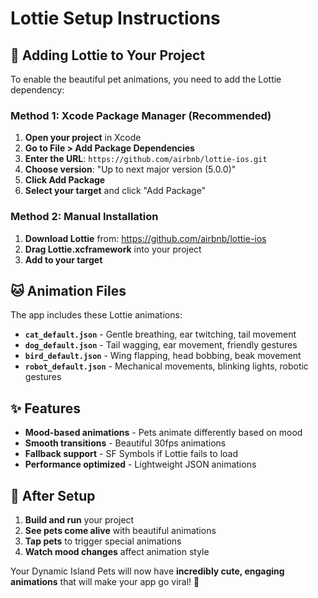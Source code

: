 # Lottie Setup Instructions

## 🎨 Adding Lottie to Your Project

To enable the beautiful pet animations, you need to add the Lottie dependency:

### **Method 1: Xcode Package Manager (Recommended)**

1. **Open your project** in Xcode
2. **Go to File > Add Package Dependencies**
3. **Enter the URL**: `https://github.com/airbnb/lottie-ios.git`
4. **Choose version**: "Up to next major version (5.0.0)"
5. **Click Add Package**
6. **Select your target** and click "Add Package"

### **Method 2: Manual Installation**

1. **Download Lottie** from: https://github.com/airbnb/lottie-ios
2. **Drag Lottie.xcframework** into your project
3. **Add to your target**

## 🐱 Animation Files

The app includes these Lottie animations:

- **`cat_default.json`** - Gentle breathing, ear twitching, tail movement
- **`dog_default.json`** - Tail wagging, ear movement, friendly gestures
- **`bird_default.json`** - Wing flapping, head bobbing, beak movement
- **`robot_default.json`** - Mechanical movements, blinking lights, robotic gestures

## ✨ Features

- **Mood-based animations** - Pets animate differently based on mood
- **Smooth transitions** - Beautiful 30fps animations
- **Fallback support** - SF Symbols if Lottie fails to load
- **Performance optimized** - Lightweight JSON animations

## 🚀 After Setup

1. **Build and run** your project
2. **See pets come alive** with beautiful animations
3. **Tap pets** to trigger special animations
4. **Watch mood changes** affect animation style

Your Dynamic Island Pets will now have **incredibly cute, engaging animations** that will make your app go viral! 🎉
